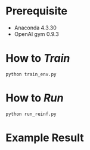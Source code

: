 # Prerequisite

- Anaconda 4.3.30
- OpenAI gym 0.9.3

# How to *Train*

```{.bash}
python train_env.py

```

# How to *Run*

```{.bash}
python run_reinf.py

```

# Example Result
